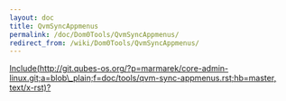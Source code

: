 ```yaml
---
layout: doc
title: QvmSyncAppmenus
permalink: /doc/Dom0Tools/QvmSyncAppmenus/
redirect_from: /wiki/Dom0Tools/QvmSyncAppmenus/
---
```


[Include(http://git.qubes-os.org/?p=marmarek/core-admin-linux.git;a=blob\_plain;f=doc/tools/qvm-sync-appmenus.rst;hb=master, text/x-rst)?](/doc/Dom0Tools/Include(http%3A/git.qubes-os.org?p=marmarek/core-admin-linux.git;a=blob_plain;f=doc/tools/qvm-sync-appmenus.rst;hb=master,%20text/x-rst))
